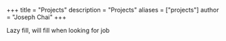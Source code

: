 +++
title = "Projects"
description = "Projects"
aliases = ["projects"]
author = "Joseph Chai"
+++

Lazy fill, will fill when looking for job
